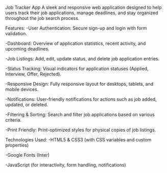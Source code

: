 Job Tracker App
A sleek and responsive web application designed to help users track their job applications, manage deadlines, and stay organized throughout the job search process.

Features:
-User Authentication: Secure sign-up and login with form validation.

-Dashboard: Overview of application statistics, recent activity, and upcoming deadlines.

-Job Listings: Add, edit, update status, and delete job application entries.

-Status Tracking: Visual indicators for application statuses (Applied, Interview, Offer, Rejected).

-Responsive Design: Fully responsive layout for desktops, tablets, and mobile devices.

-Notifications: User-friendly notifications for actions such as job added, updated, or deleted.

-Filtering & Sorting: Search and filter job applications based on various criteria.

-Print Friendly: Print-optimized styles for physical copies of job listings.

Technologies Used:
-HTML5 & CSS3 (with CSS variables and custom properties)

-Google Fonts (Inter)

-JavaScript (for interactivity, form handling, notifications)